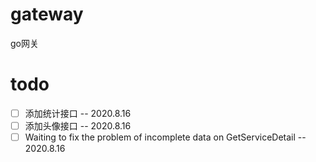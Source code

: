 # gateway
 go网关
# todo
- [ ] 添加统计接口 -- 2020.8.16
- [ ] 添加头像接口 -- 2020.8.16
- [ ] Waiting to fix the problem of incomplete data on GetServiceDetail -- 2020.8.16
